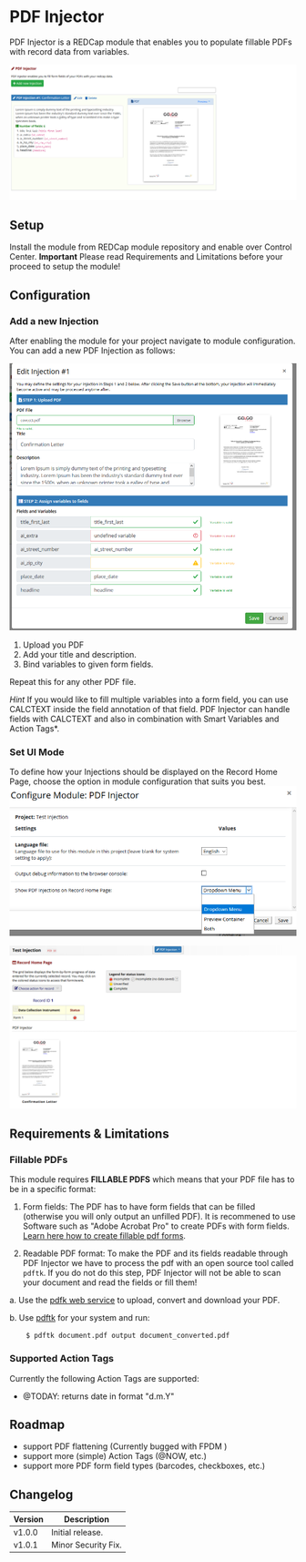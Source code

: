# PDF Injector
PDF Injector is a REDCap module that enables you to populate fillable PDFs with record data from variables. 

![alt text](/img/pdf_injector_screen_1.png "Screenshot 1")

## Setup

Install the module from REDCap module repository and enable over Control Center. **Important** Please read Requirements and Limitations before your proceed to setup the module!

## Configuration

### Add a new Injection
After enabling the module for your project navigate to module configuration. You can add a new PDF Injection as follows:

![alt text](/img/pdf_injector_screen_2.png "Screenshot 2")


1. Upload you PDF
2. Add your title and description.
3. Bind variables to given form fields.

Repeat this for any other PDF file.

*Hint* If you would like to fill multiple variables into a form field, you can use CALCTEXT inside the field annotation of that field. PDF Injector can handle fields with CALCTEXT and also in combination with Smart Variables and Action Tags*.

### Set UI Mode
To define how your Injections should be displayed on the Record Home Page, choose the option in module configuration that suits you best.
![alt text](/img/pdf_injector_screen_config.png "Screenshot Configuration")

![alt text](/img/pdf_injector_screen_3.png "Screenshot 3")


## Requirements & Limitations

### Fillable PDFs
This module requires **FILLABLE PDFS** which means that your PDF file has to be in a specific format:
1. Form fields:
The PDF has to have form fields that can be filled (otherwise you will only output an unfilled PDF). It is recommened to use Software such as 
"Adobe Acrobat Pro" to create PDFs with form fields. [Learn here how to create fillable pdf forms](https://acrobat.adobe.com/us/en/acrobat/how-to/create-fillable-pdf-forms-creator.html).

2. Readable PDF format:
To make the PDF and its fields readable through PDF Injector we have to process the pdf with an open source tool called `pdftk`.
If you do not do this step, PDF Injector will not be able to scan your document and read the fields or fill them!

a. Use the [pdfk web service](https://pdftk-web-service.herokuapp.com/) to upload, convert and download your PDF.

b. Use [pdftk](https://www.pdflabs.com/tools/pdftk-server/) for your system and run:

```
    $ pdftk document.pdf output document_converted.pdf

```

### Supported Action Tags
Currently the following Action Tags are supported:
- @TODAY: returns date in format "d.m.Y"

##  Roadmap
- support PDF flattening (Currently bugged with FPDM )
- support more (simple) Action Tags (@NOW, etc.)
- support more PDF form field types (barcodes, checkboxes, etc.)

## Changelog

Version | Description
------- | --------------------
v1.0.0  | Initial release.
v1.0.1  | Minor Security Fix.